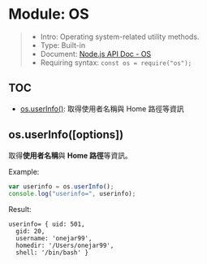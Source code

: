 # Module: OS

> * Intro: Operating system-related utility methods.
> * Type: Built-in
> * Document: [Node.js API Doc - OS](https://nodejs.org/dist/latest-v8.x/docs/api/os.html)
> * Requiring syntax: `const os = require("os");`

## TOC
* [os.userInfo()](#userinfo): 取得使用者名稱與 Home 路徑等資訊


<a name="userinfo"></a>
## os.userInfo([options])

取得**使用者名稱**與 **Home 路徑**等資訊。

Example:
````js
var userinfo = os.userInfo();
console.log("userinfo=", userinfo);
````

Result:
````
userinfo= { uid: 501,
  gid: 20,
  username: 'onejar99',
  homedir: '/Users/onejar99',
  shell: '/bin/bash' }
````
